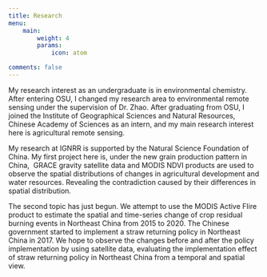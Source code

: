 ```yaml
---
title: Research
menu:
    main: 
        weight: 4
        params:
            icon: atom

comments: false
---
```


My research interest as an undergraduate is in environmental chemistry. After entering OSU, I changed my research area to environmental remote sensing under the supervision of Dr. Zhao. After graduating from OSU, I joined the Institute of Geographical Sciences and Natural Resources, Chinese Academy of Sciences as an intern, and my main research interest here is agricultural remote sensing.

My research at IGNRR is supported by the Natural Science Foundation of China. My first project here is, under the new grain production pattern in China,  GRACE gravity satellite data and MODIS NDVI products are used to observe the spatial distributions of changes in agricultural development and water resources. Revealing the contradiction caused by their differences in spatial distribution.

The second topic has just begun. We attempt to use the MODIS Active FIire product to estimate the spatial and time-series change of crop residual burning events in Northeast China from 2015 to 2020. The Chinese government started to implement a straw returning policy in Northeast China in 2017. We hope to observe the changes before and after the policy implementation by using satellite data, evaluating the implementation effect of straw returning policy in Northeast China from a temporal and spatial view.